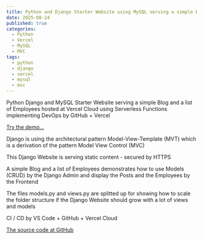 ```yaml
---
title: Python and Django Starter Website using MySQL serving a simple Blog and Employees
date: 2025-08-24
published: true
categories:
  - Python
  - Vercel
  - MySQL
  - MVC
tags:
  - python
  - django
  - vercel
  - mysql
  - mvc
---
```


Python Django and MySQL Starter Website serving a simple Blog and a list of Employees hosted at Vercel Cloud using Serverless Functions implementing DevOps by GitHub + Vercel

<a href="https://django-starter-two.vercel.app/" target="_blank" title="Django Website at Vercel">Try the demo...</a>

Django is using the architectural pattern Model-View-Template (MVT) which is a derivation of the pattern Model View Control (MVC) 

This Django Website is serving static content - secured by HTTPS

A simple Blog and a list of Employees demonstrates how to use Models (CRUD) by the Django Admin and display the Posts and the Employees by the Frontend

The files models.py and views.py are splitted up for showing how to scale the folder structure if the Django Website should grow with a lot of views and models

CI / CD by VS Code + GitHub + Vercel Cloud

<a href="https://github.com/persteenolsen/django-starter-two" target="_blank">The source code at GitHub</a>
